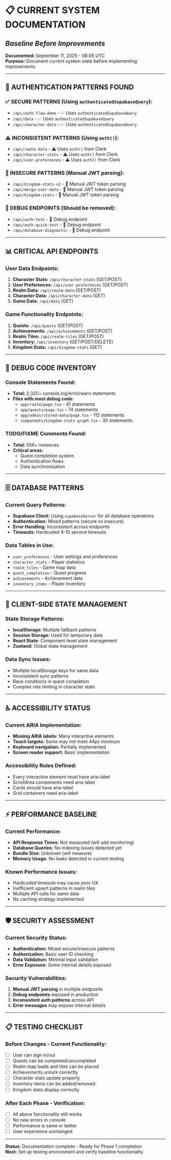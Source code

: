 # 📋 CURRENT SYSTEM DOCUMENTATION
## *Baseline Before Improvements*

**Documented:** September 11, 2025 - 08:05 UTC  
**Purpose:** Document current system state before implementing improvements

---

## **🔐 AUTHENTICATION PATTERNS FOUND**

### **✅ SECURE PATTERNS (Using `authenticatedSupabaseQuery`):**
- `/api/auth-flow-demo` - ✅ Uses `authenticatedSupabaseQuery`
- `/api/data` - ✅ Uses `authenticatedSupabaseQuery` 
- `/api/character-data` - ✅ Uses `authenticatedSupabaseQuery`

### **⚠️ INCONSISTENT PATTERNS (Using `auth()`):**
- `/api/realm-data` - ⚠️ Uses `auth()` from Clerk
- `/api/character-stats` - ⚠️ Uses `auth()` from Clerk
- `/api/user-preferences` - ⚠️ Uses `auth()` from Clerk

### **🚨 INSECURE PATTERNS (Manual JWT parsing):**
- `/api/kingdom-stats-v2` - 🚨 Manual JWT token parsing
- `/api/merge-user-data` - 🚨 Manual JWT token parsing
- `/api/kingdom-stats` - 🚨 Manual JWT token parsing

### **🔧 DEBUG ENDPOINTS (Should be removed):**
- `/api/auth-test` - 🔧 Debug endpoint
- `/api/auth-quick-test` - 🔧 Debug endpoint  
- `/api/database-diagnostic` - 🔧 Debug endpoint

---

## **📊 CRITICAL API ENDPOINTS**

### **User Data Endpoints:**
1. **Character Stats:** `/api/character-stats` (GET/POST)
2. **User Preferences:** `/api/user-preferences` (GET/POST)
3. **Realm Data:** `/api/realm-data` (GET/POST)
4. **Character Data:** `/api/character-data` (GET)
5. **Game Data:** `/api/data` (GET)

### **Game Functionality Endpoints:**
1. **Quests:** `/api/quests` (GET/POST)
2. **Achievements:** `/api/achievements` (GET/POST)
3. **Realm Tiles:** `/api/realm-tiles` (GET/POST)
4. **Inventory:** `/api/inventory` (GET/POST/DELETE)
5. **Kingdom Stats:** `/api/kingdom-stats` (GET)

---

## **🐛 DEBUG CODE INVENTORY**

### **Console Statements Found:**
- **Total:** 2,320+ console.log/error/warn statements
- **Files with most debug code:**
  - `app/realm/page.tsx` - 41 statements
  - `app/quests/page.tsx` - 74 statements
  - `app/admin/stored-data/page.tsx` - 112 statements
  - `components/kingdom-stats-graph.tsx` - 30 statements

### **TODO/FIXME Comments Found:**
- **Total:** 556+ instances
- **Critical areas:**
  - Quest completion system
  - Authentication flows
  - Data synchronization

---

## **🗄️ DATABASE PATTERNS**

### **Current Query Patterns:**
- **Supabase Client:** Using `supabaseServer` for all database operations
- **Authentication:** Mixed patterns (secure vs insecure)
- **Error Handling:** Inconsistent across endpoints
- **Timeouts:** Hardcoded 8-15 second timeouts

### **Data Tables in Use:**
- `user_preferences` - User settings and preferences
- `character_stats` - Player statistics
- `realm_tiles` - Game map data
- `quest_completion` - Quest progress
- `achievements` - Achievement data
- `inventory_items` - Player inventory

---

## **📱 CLIENT-SIDE STATE MANAGEMENT**

### **State Storage Patterns:**
- **localStorage:** Multiple fallback patterns
- **Session Storage:** Used for temporary data
- **React State:** Component-level state management
- **Zustand:** Global state management

### **Data Sync Issues:**
- Multiple localStorage keys for same data
- Inconsistent sync patterns
- Race conditions in quest completion
- Complex rate limiting in character stats

---

## **♿ ACCESSIBILITY STATUS**

### **Current ARIA Implementation:**
- **Missing ARIA labels:** Many interactive elements
- **Touch targets:** Some may not meet 44px minimum
- **Keyboard navigation:** Partially implemented
- **Screen reader support:** Basic implementation

### **Accessibility Rules Defined:**
- Every interactive element must have aria-label
- ScrollArea components need aria-label
- Cards should have aria-label
- Grid containers need aria-label

---

## **⚡ PERFORMANCE BASELINE**

### **Current Performance:**
- **API Response Times:** Not measured (will add monitoring)
- **Database Queries:** No indexing issues detected yet
- **Bundle Size:** Unknown (will measure)
- **Memory Usage:** No leaks detected in current testing

### **Known Performance Issues:**
- Hardcoded timeouts may cause poor UX
- Inefficient upsert patterns in realm tiles
- Multiple API calls for same data
- No caching strategy implemented

---

## **🛡️ SECURITY ASSESSMENT**

### **Current Security Status:**
- **Authentication:** Mixed secure/insecure patterns
- **Authorization:** Basic user ID checking
- **Data Validation:** Minimal input validation
- **Error Exposure:** Some internal details exposed

### **Security Vulnerabilities:**
1. **Manual JWT parsing** in multiple endpoints
2. **Debug endpoints** exposed in production
3. **Inconsistent auth patterns** across API
4. **Error messages** may expose internal details

---

## **📋 TESTING CHECKLIST**

### **Before Changes - Current Functionality:**
- [ ] User can sign in/out
- [ ] Quests can be completed/uncompleted
- [ ] Realm map loads and tiles can be placed
- [ ] Achievements unlock correctly
- [ ] Character stats update properly
- [ ] Inventory items can be added/removed
- [ ] Kingdom stats display correctly

### **After Each Phase - Verification:**
- [ ] All above functionality still works
- [ ] No new errors in console
- [ ] Performance is same or better
- [ ] User experience unchanged

---

**Status:** Documentation complete - Ready for Phase 1 completion  
**Next:** Set up testing environment and verify baseline functionality
